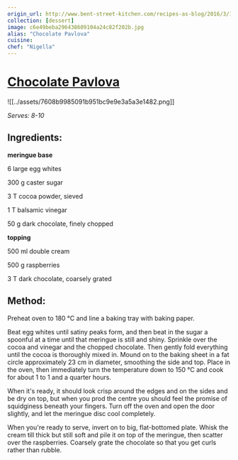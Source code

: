 ```yaml
---
origin_url: http://www.bent-street-kitchen.com/recipes-as-blog/2016/3/13/chocolatepav
collection: [dessert]
image: c6e49beba296438609104a24c82f202b.jpg
alias: "Chocolate Pavlova"
cuisine:
chef: "Nigella"
---
```

# [Chocolate Pavlova](http://www.bent-street-kitchen.com/recipes-as-blog/2016/3/13/chocolatepav)
![[../assets/7608b9985091b951bc9e9e3a5a3e1482.png]]

*Serves: 8-10*

## Ingredients:

**meringue base**

6 large egg whites

300 g caster sugar

3 T cocoa powder, sieved

1 T balsamic vinegar

50 g dark chocolate, finely chopped 

**topping**

500 ml double cream

500 g raspberries

3 T dark chocolate, coarsely grated

## Method:

Preheat oven to 180 °C and line a baking tray with baking paper. 

Beat egg whites until satiny peaks form, and then beat in the sugar a spoonful at a time until that meringue is still and shiny. Sprinkle over the cocoa and vinegar and the chopped chocolate. Then gently fold everything until the cocoa is thoroughly mixed in. Mound on to the baking sheet in a fat circle approximately 23 cm in diameter, smoothing the side and top. Place in the oven, then immediately turn the temperature down to 150 °C and cook for about 1 to 1 and a quarter hours. 

When it's ready, it should look crisp around the edges and on the sides and be dry on top, but when you prod the centre you should feel the promise of squidginess beneath your fingers. Turn off the oven and open the door slightly, and let the meringue disc cool completely.

When you're ready to serve, invert on to big, flat-bottomed plate. Whisk the cream till thick but still soft and pile it on top of the meringue, then scatter over the raspberries. Coarsely grate the chocolate so that you get curls rather than rubble.